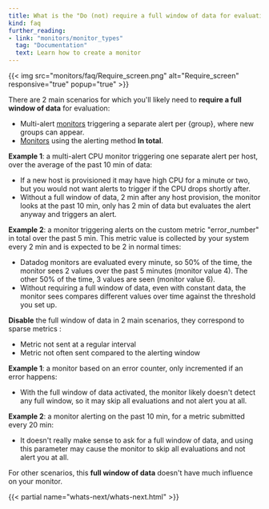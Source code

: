 ```yaml
---
title: What is the "Do (not) require a full window of data for evaluation" monitor parameter?
kind: faq
further_reading:
- link: "monitors/monitor_types"
  tag: "Documentation"
  text: Learn how to create a monitor
---
```


{{< img src="monitors/faq/Require_screen.png" alt="Require_screen" responsive="true" popup="true" >}}

There are 2 main scenarios for which you'll likely need to **require a full window of data** for evaluation:

* Multi-alert [monitors](/monitors) triggering a separate alert per {group}, where new groups can appear.
* [Monitors](/monitors) using the alerting method **In total**.

**Example 1**: a multi-alert CPU monitor triggering one separate alert per host, over the average of the past 10 min of data:

* If a new host is provisioned it may have high CPU for a minute or two, but you would not want alerts to trigger if the CPU drops shortly after.
* Without a full window of data, 2 min after any host provision, the monitor looks at the past 10 min, only has 2 min of data but evaluates the alert anyway and triggers an alert.

**Example 2**: a monitor triggering alerts on the custom metric "error_number" in total over the past 5 min. This metric value is collected by your system every 2 min and is expected to be 2 in normal times:

* Datadog monitors are evaluated every minute, so 50% of the time, the monitor sees 2 values over the past 5 minutes (monitor value 4). The other 50% of the time, 3 values are seen (monitor value 6).
* Without requiring a full window of data, even with constant data, the monitor sees compares different values over time against the threshold you set up.

**Disable** the full window of data in 2 main scenarios, they correspond to sparse metrics :

* Metric not sent at a regular interval
* Metric not often sent compared to the alerting window

**Example 1**: a monitor based on an error counter, only incremented if an error happens:

* With the full window of data activated, the monitor likely doesn't detect any full window, so it may skip all evaluations and not alert you at all.

**Example 2**: a monitor alerting on the past 10 min, for a metric submitted every 20 min:

* It doesn't really make sense to ask for a full window of data, and using this parameter may cause the monitor to skip all evaluations and not alert you at all.

For other scenarios, this **full window of data** doesn't have much influence on your monitor.

{{< partial name="whats-next/whats-next.html" >}}